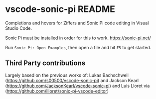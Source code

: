 # vscode-sonic-pi README

Completions and hovers for Ziffers and Sonic Pi code editing in Visual Studio Code.

Sonic Pi must be installed in order for this to work. https://sonic-pi.net/

Run `Sonic Pi: Open Examples`, then open a file and hit `F5` to get started.

## Third Party contributions

Largely based on the previous works of:
Lukas Bachschwell (https://github.com/s00500/vscode-sonic-pi) and
Jackson Kearl (https://github.com/JacksonKearl/vscode-sonic-pi) and
Luis Lloret via (https://github.com/llloret/sonic-pi-vscode-editor)